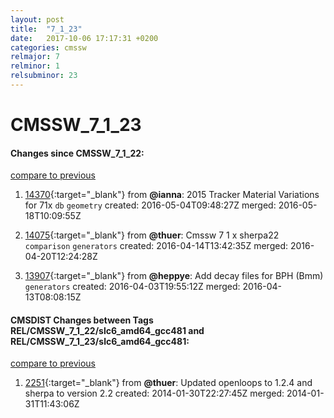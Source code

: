 ```yaml
---
layout: post
title:  "7_1_23"
date:   2017-10-06 17:17:31 +0200
categories: cmssw
relmajor: 7
relminor: 1
relsubminor: 23
---
```


# CMSSW_7_1_23
#### Changes since CMSSW_7_1_22:

[compare to previous](https://github.com/cms-sw/cmssw/compare/CMSSW_7_1_22...CMSSW_7_1_23)



1. [14370](http://github.com/cms-sw/cmssw/pull/14370){:target="_blank"}  from **@ianna**: 2015 Tracker Material Variations for 71x `db`  `geometry`  created: 2016-05-04T09:48:27Z merged: 2016-05-18T10:09:55Z

1. [14075](http://github.com/cms-sw/cmssw/pull/14075){:target="_blank"}  from **@thuer**: Cmssw 7 1 x sherpa22 `comparison`  `generators`  created: 2016-04-14T13:42:35Z merged: 2016-04-20T12:24:28Z

1. [13907](http://github.com/cms-sw/cmssw/pull/13907){:target="_blank"}  from **@heppye**: Add decay files for BPH (Bmm) `generators`  created: 2016-04-03T19:55:12Z merged: 2016-04-13T08:08:15Z

#### CMSDIST Changes between Tags REL/CMSSW_7_1_22/slc6_amd64_gcc481 and REL/CMSSW_7_1_23/slc6_amd64_gcc481:

[compare to previous](https://github.com/cms-sw/cmsdist/compare/REL/CMSSW_7_1_22/slc6_amd64_gcc481...REL/CMSSW_7_1_23/slc6_amd64_gcc481)



1. [2251](http://github.com/cms-sw/cmssw/pull/2251){:target="_blank"}  from **@thuer**: Updated openloops to 1.2.4 and sherpa to version 2.2 created: 2014-01-30T22:27:45Z merged: 2014-01-31T11:43:06Z
